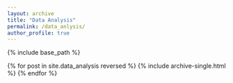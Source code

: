 ```yaml
---
layout: archive
title: "Data Analysis"
permalink: /data_anlysis/
author_profile: true
---
```


{% include base_path %}

{% for post in site.data_analysis reversed %}
  {% include archive-single.html %}
{% endfor %}
